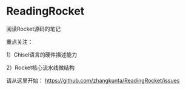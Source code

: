 # ReadingRocket
阅读Rocket源码的笔记

重点关注：

1）Chisel语言的硬件描述能力

2）Rocket核心流水线微结构

请从这里开始：
https://github.com/zhangkunta/ReadingRocket/issues
